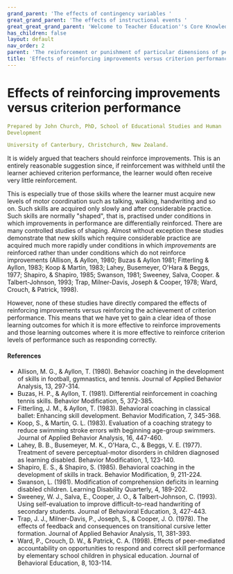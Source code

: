 ```yaml
---
grand_parent: 'The effects of contingency variables '
great_grand_parent: 'The effects of instructional events '
great_great_grand_parent: 'Welcome to Teacher Education''s Core Knowledge and Skills.'
has_children: false
layout: default
nav_order: 2
parent: 'The reinforcement or punishment of particular dimensions of performance '
title: 'Effects of reinforcing improvements versus criterion performance '
---
```

# Effects of reinforcing improvements versus criterion performance


```yaml
Prepared by John Church, PhD, School of Educational Studies and Human
Development

University of Canterbury, Christchurch, New Zealand.
```


It is widely argued that teachers should reinforce improvements. This is
an entirely reasonable suggestion since, if reinforcement was withheld
until the learner achieved criterion performance, the learner would
often receive very little reinforcement.

This is especially true of those skills where the learner must acquire
new levels of motor coordination such as talking, walking, handwriting
and so on. Such skills are acquired only slowly and after considerable
practice. Such skills are normally "shaped", that is, practised under
conditions in which improvements in performance are differentially
reinforced. There are many controlled studies of shaping. Almost without
exception these studies demonstrate that new skills which require
considerable practice are acquired much more rapidly under conditions in
which *improvements* are reinforced rather than under conditions which
do not reinforce improvements (Allison, & Ayllon, 1980; Buzas & Ayllon
1981; Fitterling & Ayllon, 1983; Koop & Martin, 1983; Lahey, Busemeyer,
O\'Hara & Beggs, 1977; Shapiro, & Shapiro, 1985; Swanson, 1981; Sweeney,
Salva, Cooper. & Talbert-Johnson, 1993; Trap, Milner-Davis, Joseph &
Cooper, 1978; Ward, Crouch, & Patrick, 1998).

However, none of these studies have directly compared the effects of
reinforcing improvements versus reinforcing the achievement of criterion
performance. This means that we have yet to gain a clear idea of those
learning outcomes for which it is more effective to reinforce
improvements and those learning outcomes where it is more effective to
reinforce criterion levels of performance such as responding correctly.


#### References

-   Allison, M. G., & Ayllon, T. (1980). Behavior coaching in the
    development of skills in football, gymnastics, and tennis. Journal
    of Applied Behavior Analysis, 13, 297-314.
-   Buzas, H. P., & Ayllon, T. (1981). Differential reinforcement in
    coaching tennis skills. Behavior Modification, 5, 372-385.
-   Fitterling, J. M., & Ayllon, T. (1983). Behavioral coaching in
    classical ballet: Enhancing skill development. Behavior
    Modification, 7, 345-368.
-   Koop, S., & Martin, G. L. (1983). Evaluation of a coaching strategy
    to reduce swimming stroke errors with beginning age-group swimmers.
    Journal of Applied Behavior Analysis, 16, 447-460.
-   Lahey, B. B., Busemeyer, M. K., O\'Hara, C., & Beggs, V. E. (1977).
    Treatment of severe perceptual-motor disorders in children diagnosed
    as learning disabled. Behavior Modification, 1, 123-140.
-   Shapiro, E. S., & Shapiro, S. (1985). Behavioral coaching in the
    development of skills in track. Behavior Modification, 9, 211-224.
-   Swanson, L. (1981). Modification of comprehension deficits in
    learning disabled children. Learning Disability Quarterly, 4,
    189-202.
-   Sweeney, W. J., Salva, E., Cooper, J. O., & Talbert-Johnson, C.
    (1993). Using self-evaluation to improve difficult-to-read
    handwriting of secondary students. Journal of Behavioral Education,
    3, 427-443.
-   Trap, J. J., Milner-Davis, P., Joseph, S., & Cooper, J. O. (1978).
    The effects of feedback and consequences on transitional cursive
    letter formation. Journal of Applied Behavior Analysis, 11, 381-393.
-   Ward, P., Crouch, D. W., & Patrick, C. A. (1998). Effects of
    peer-mediated accountability on opportunities to respond and correct
    skill performance by elementary school children in physical
    education. Journal of Behavioral Education, 8, 103-114.
